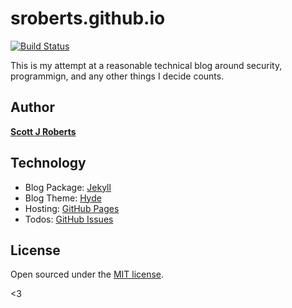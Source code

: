 # sroberts.github.io

[![Build Status](https://travis-ci.org/sroberts/sroberts.github.io.svg?branch=master)](https://travis-ci.org/sroberts/sroberts.github.io)

This is my attempt at a reasonable technical blog around security, programmign, and any other things I decide counts.

## Author

**[Scott J Roberts](https://sroberts.github.io/about/)**

## Technology
* Blog Package: [Jekyll](http://jekyllrb.com)
* Blog Theme: [Hyde](http://andhyde.com)
* Hosting: [GitHub Pages](http://pages.github.com)
* Todos: [GitHub Issues](https://github.com/sroberts/sroberts.github.io/issues)

## License

Open sourced under the [MIT license](LICENSE.md).

<3
